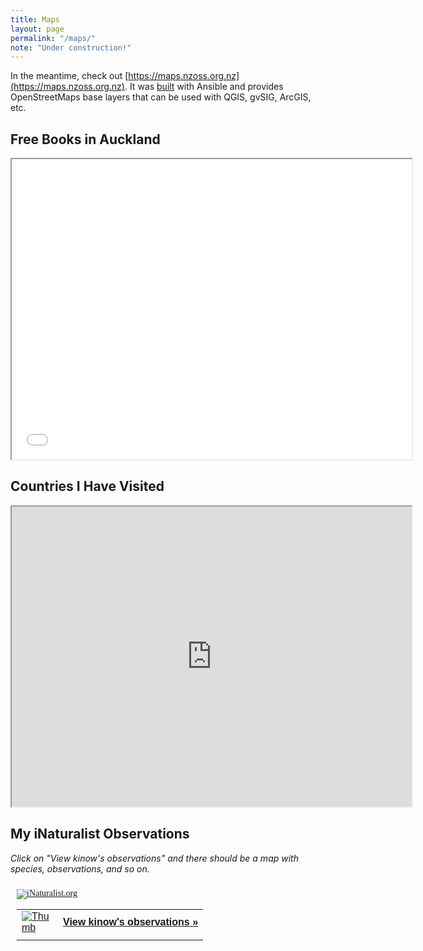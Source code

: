 ```yaml
---
title: Maps
layout: page
permalink: "/maps/"
note: "Under construction!"
---
```


In the meantime, check out [https://maps.nzoss.org.nz](https://maps.nzoss.org.nz). It was
[built](https://github.com/kinow/nz-osm-server) with Ansible and provides OpenStreetMaps base layers that can
be used with QGIS, gvSIG, ArcGIS, etc.

## Free Books in Auckland

<iframe src="/maps/free-books/index.html" width="640" height="480"></iframe>

## Countries I Have Visited

<iframe src="https://www.google.com/maps/d/embed?mid=1vZjY8fA1xph2D9c095OGqF8WNyk5VZDR" width="640" height="480"></iframe>

## My iNaturalist Observations

_Click on "View kinow's observations" and there should be a map with species, observations, and so on._

<style type="text/css" media="screen">
.inat-widget { font-family: Georgia, serif; padding: 10px; line-height: 1;}
.inat-widget-header {margin-bottom: 10px;}
.inat-widget td {vertical-align: top; padding-bottom: 10px;}
.inat-label { color: #888; }
.inat-meta { font-size: smaller; margin-top: 3px; line-height: 1.2;}
.inat-observation-body, .inat-user-body { padding-left: 10px; }
.inat-observation-image {text-align: center;}
.inat-observation-image, .inat-user-image { width: 48px; display: inline-block; }
.inat-observation-image img, .inat-user-image img { max-width: 48px; }
.inat-observation-image img { vertical-align: middle; }
.inat-widget-small .inat-observation-image { display:block; float: left; margin: 0 3px 3px 0; height:48px;}
.inat-label, .inat-value, .inat-user { font-family: "Trebuchet MS", Arial, sans-serif; }
.inat-user-body {vertical-align: middle;}
.inat-widget td.inat-user-body {vertical-align: middle;}
.inat-widget .inat-footer td.inat-value {vertical-align: middle; padding-left: 10px;}
</style>
<div class="inat-widget">
    <div class="inat-widget-header">
      <a href="https://www.inaturalist.org"><img alt="iNaturalist.org" src="https://www.inaturalist.org/assets/logo-small-9571bdf43f2c4dc05eb536a8c06d7c4b.gif" /></a>  
    </div>
  <script type="text/javascript" charset="utf-8" src="https://www.inaturalist.org/observations/kinow.widget?layout=large&limit=5&order=desc&order_by=observed_on"></script>
  <table class="inat-footer">
    <tr class="inat-user">
        <td class="inat-user-image">
          <a border="0" href="https://www.inaturalist.org/observations/kinow"><img class="usericon" src="https://static.inaturalist.org/attachments/users/icons/201141/thumb.jpg?1475537187" alt="Thumb" /></a>
        </td>
      <td class="inat-value">
        <strong>
            <a href="https://www.inaturalist.org/observations/kinow">View kinow's observations »</a>
        </strong>
      </td>
    </tr>
  </table>
</div>
